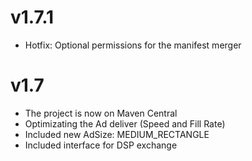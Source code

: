 v1.7.1
===

* Hotfix: Optional permissions for the manifest merger


v1.7
===

* The project is now on Maven Central
* Optimizating the Ad deliver (Speed and Fill Rate)
* Included new AdSize: MEDIUM_RECTANGLE
* Included interface for DSP exchange
